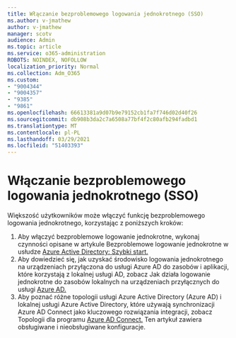 ```yaml
---
title: Włączanie bezproblemowego logowania jednokrotnego (SSO)
ms.author: v-jmathew
author: v-jmathew
manager: scotv
audience: Admin
ms.topic: article
ms.service: o365-administration
ROBOTS: NOINDEX, NOFOLLOW
localization_priority: Normal
ms.collection: Adm_O365
ms.custom:
- "9004344"
- "9004357"
- "9385"
- "9861"
ms.openlocfilehash: 66613381a9d07b9e79152cb1fa7f746d02d40f26
ms.sourcegitcommit: db908b3da2c7a6508a77bf4f2c80afb294fadbd1
ms.translationtype: MT
ms.contentlocale: pl-PL
ms.lasthandoff: 03/29/2021
ms.locfileid: "51403393"
---
```

# <a name="enable-seamless-single-sign-on-sso"></a>Włączanie bezproblemowego logowania jednokrotnego (SSO)

Większość użytkowników może włączyć funkcję bezproblemowego logowania jednokrotnego, korzystając z poniższych kroków:

1. Aby włączyć bezproblemowe logowanie jednokrotne, wykonaj czynności opisane w artykule Bezproblemowe logowanie jednokrotne w usłudze [Azure Active Directory: Szybki start.](https://docs.microsoft.com/azure/active-directory/hybrid/how-to-connect-sso-quick-start)
2. Aby dowiedzieć się, jak uzyskać środowisko logowania jednokrotnego na urządzeniach przyłączona do usługi Azure AD do zasobów i aplikacji, które korzystają z lokalnej usługi AD, zobacz Jak działa logowanie jednokrotne do zasobów lokalnych na urządzeniach przyłącznych do usługi [Azure AD.](https://docs.microsoft.com/azure/active-directory/devices/azuread-join-sso)
3. Aby poznać różne topologii usługi Azure Active Directory (Azure AD) i lokalnej usługi Azure Active Directory, które używają synchronizacji Azure AD Connect jako kluczowego rozwiązania integracji, zobacz Topologii dla programu [Azure AD Connect.](https://docs.microsoft.com/azure/active-directory/hybrid/plan-connect-topologies) Ten artykuł zawiera obsługiwane i nieobsługiwane konfiguracje.
